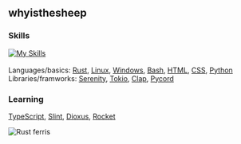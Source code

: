 ## whyisthesheep

### Skills
[![My Skills](https://skillicons.dev/icons?i=rust,arch,linux,windows,bash,powershell,html,css,py&theme=dark)]((https://skillicons.dev))
<br><br>Languages/basics: [Rust](https://www.rust-lang.org/), [Linux](https://archlinux.org/), [Windows](https://www.microsoft.com/en-gb/windows), [Bash](https://www.gnu.org/software/bash/), [HTML](https://developer.mozilla.org/en-US/docs/Web/HTML), [CSS](https://developer.mozilla.org/en-US/docs/Web/CSS), [Python](https://www.python.org/)
<br>Libraries/framworks: [Serenity](https://github.com/serenity-rs/serenity), [Tokio](https://tokio.rs/), [Clap](https://github.com/clap-rs/clap), [Pycord](https://pycord.dev/)

### Learning
[TypeScript](https://www.typescriptlang.org/), [Slint](https://slint.dev/), [Dioxus](https://dioxuslabs.com/), [Rocket](https://rocket.rs/)

![Rust ferris](https://rustacean.net/assets/rustacean-flat-happy.png)
